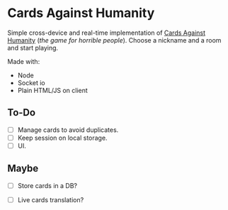 # Cards Against Humanity

Simple cross-device and real-time implementation of [Cards Against Humanity](https://www.cardsagainsthumanity.com/) (*the game for horrible people*).
Choose a nickname and a room and start playing.

Made with:
- Node
- Socket io
- Plain HTML/JS on client

## To-Do
- [ ] Manage cards to avoid duplicates.
- [ ] Keep session on local storage.
- [ ] UI.

## Maybe
- [ ] Store cards in a DB?
- [ ] Live cards translation?

